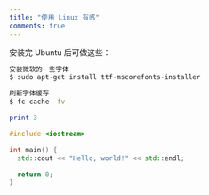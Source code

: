 ```yaml
---
title: "使用 Linux 有感"
comments: true
---
```


安装完 Ubuntu 后可做这些：

``` bash
安装微软的一些字体
$ sudo apt-get install ttf-mscorefonts-installer

刷新字体缓存
$ fc-cache -fv
```

```ruby
print 3
```

```cpp
#include <iostream>

int main() {
  std::cout << "Hello, world!" << std::endl;

  return 0;
}
```

